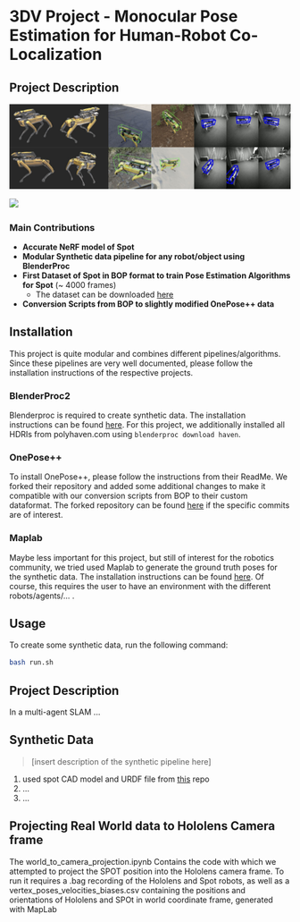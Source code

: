 # 3DV Project - Monocular Pose Estimation for Human-Robot Co-Localization

## Project Description


![asdfasdf](img/all_in_one.jpeg) 

![](name-of-gif-file.gif)


### Main Contributions
- **Accurate NeRF model of Spot**
- **Modular Synthetic data pipeline for any robot/object using BlenderProc**
- **First Dataset of Spot in BOP format to train Pose Estimation Algorithms for Spot** (~ 4000 frames)
  - The dataset can be downloaded [here](https://drive.google.com/drive/folders/1x7ZgAye9rGezCU0lczo5oUDe5kdprsVc?usp=sharing)
- **Conversion Scripts from BOP to slightly modified OnePose++ data**


## Installation
This project is quite modular and combines different pipelines/algorithms. Since these pipelines are very well documented, please follow the installation instructions of the respective projects.


### BlenderProc2
Blenderproc is required to create synthetic data. The installation instructions can be found [here](https://dlr-rm.github.io/BlenderProc/).
For this project, we additionally installed all HDRIs from polyhaven.com using `blenderproc download haven`.

### OnePose++
To install OnePose++, please follow the instructions from their ReadMe. We forked their repository and added some additional changes to make it compatible with our conversion scripts from BOP to their custom dataformat. The forked repository can be found [here](https://github.com/Maemaemaeko/OnePose_Plus_Plus_Spot) if the specific commits are of interest.


### Maplab
Maybe less important for this project, but still of interest for the robotics community, we tried used Maplab to generate the ground truth poses for the synthetic data. The installation instructions can be found [here](https://maplab.asl.ethz.ch/docs/master/index.html). Of course, this requires the user to have an environment with the different robots/agents/... . 


## Usage
To create some synthetic data, run the following command:
```bash
bash run.sh
```



## Project Description
In a multi-agent SLAM ... 


## Synthetic Data
> [insert description of the synthetic pipeline here]


1. used spot CAD model and URDF file from [this](https://github.com/chvmp/spot_ros/tree/gazebo/spot_description) repo
2. ...
3. ...

## Projecting Real World data to Hololens Camera frame
The world_to_camera_projection.ipynb Contains the code with which we attempted to project the SPOT position into the Hololens camera frame. To run it requires a .bag recording of the Hololens and Spot robots, as well as a vertex_poses_velocities_biases.csv containing the positions and orientations of Hololens and SPOt in world coordinate frame, generated with MapLab
